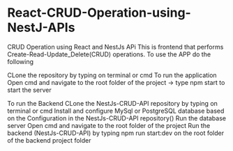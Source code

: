# React-CRUD-Operation-using-NestJ-APIs
CRUD Operation using React and NestJs APi
This is frontend that performs Create-Read-Update_Delete(CRUD) operations. To use the APP do the following 

CLone the repository by typing on terminal or cmd
To run the application
Open cmd and navigate to the root folder of the project -> type npm start to start the server

To run the Backend
CLone the NestJs-CRUD-API repository by typing on terminal or cmd
Install and configure MySql or PostgreSQL database based on the Configuration in the NestJs-CRUD-API repository()
Run the database server
Open cmd and navigate to the root folder of the project 
Run the backend (NestJs-CRUD-API) by typing npm run start:dev on the root folder of the backend project folder

